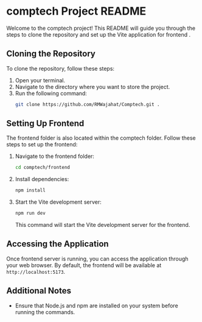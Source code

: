# comptech Project README

Welcome to the comptech project! This README will guide you through the steps to clone the repository and set up the Vite application for  frontend .

## Cloning the Repository
To clone the repository, follow these steps:
1. Open your terminal.
2. Navigate to the directory where you want to store the project.
3. Run the following command:
    ```bash
    git clone https://github.com/RMWajahat/Comptech.git .
    ```

## Setting Up Frontend
The frontend folder is also located within the comptech folder. Follow these steps to set up the frontend:
1. Navigate to the frontend folder:
    ```bash
    cd comptech/frontend
    ```
2. Install dependencies:
    ```bash
    npm install
    ```
3. Start the Vite development server:
    ```bash
    npm run dev
    ```
   This command will start the Vite development server for the frontend.

## Accessing the Application
Once frontend server is running, you can access the application through your web browser. By default, the frontend will be available at `http://localhost:5173`.

## Additional Notes
- Ensure that Node.js and npm are installed on your system before running the commands.
